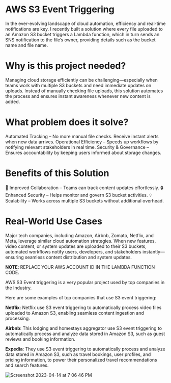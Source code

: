 # AWS S3 Event Triggering
In the ever-evolving landscape of cloud automation, efficiency and real-time notifications are key. I recently built a solution where every file uploaded to an Amazon S3 bucket triggers a Lambda function, which in turn sends an SNS notification to the file’s owner, providing details such as the bucket name and file name.

# Why is this project needed?
Managing cloud storage efficiently can be challenging—especially when teams work with multiple S3 buckets and need immediate updates on uploads. Instead of manually checking file uploads, this solution automates the process and ensures instant awareness whenever new content is added.

# What problem does it solve?

 Automated Tracking – No more manual file checks. Receive instant alerts when new data arrives.
 Operational Efficiency – Speeds up workflows by notifying relevant stakeholders in real time.
 Security & Governance – Ensures accountability by keeping users informed about storage changes.
 
# Benefits of this Solution
🚀 Improved Collaboration – Teams can track content updates effortlessly.
🔒 Enhanced Security – Helps monitor and govern S3 bucket activities.
💡 Scalability – Works across multiple S3 buckets without additional overhead.

# Real-World Use Cases
Major tech companies, including Amazon, Airbnb, Zomato, Netflix, and Meta, leverage similar cloud automation strategies. When new features, video content, or system updates are uploaded to their S3 buckets, automated workflows notify users, developers, and stakeholders instantly—ensuring seamless content distribution and system updates.

**NOTE**: REPLACE YOUR AWS ACCOUNT ID IN THE LAMBDA FUNCTION CODE.

AWS S3 Event triggering is a very popular project used by top companies in the Industry.

Here are some examples of top companies that use S3 event triggering:

**Netflix**: Netflix use S3 event triggering to automatically process video files uploaded to Amazon S3, enabling seamless content ingestion and processing.

**Airbnb**: This lodging and homestays aggregator use S3 event triggering to automatically process and analyze data stored in Amazon S3, such as guest reviews and booking information.

**Expedia**: They use S3 event triggering to automatically process and analyze data stored in Amazon S3, such as travel bookings, user profiles, and pricing information, to power their personalized travel recommendations and search features.


![Screenshot 2023-04-14 at 7 06 46 PM](https://user-images.githubusercontent.com/43399466/232058778-a7299e9b-9892-471c-a05d-14d773b5b333.png)

